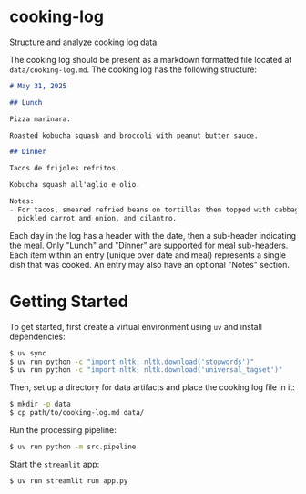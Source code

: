 # cooking-log

Structure and analyze cooking log data.

The cooking log should be present as a markdown formatted file located at
`data/cooking-log.md`. The cooking log has the following structure:

```markdown
# May 31, 2025

## Lunch

Pizza marinara.

Roasted kobucha squash and broccoli with peanut butter sauce.

## Dinner

Tacos de frijoles refritos.

Kobucha squash all'aglio e olio.

Notes:
- For tacos, smeared refried beans on tortillas then topped with cabbage,
  pickled carrot and onion, and cilantro.
```

Each day in the log has a header with the date, then a sub-header indicating
the meal. Only "Lunch" and "Dinner" are supported for meal sub-headers. Each
item within an entry (unique over date and meal) represents a single dish that
was cooked. An entry may also have an optional "Notes" section.


# Getting Started

To get started, first create a virtual environment using `uv` and install
dependencies:
```bash
$ uv sync
$ uv run python -c "import nltk; nltk.download('stopwords')"
$ uv run python -c "import nltk; nltk.download('universal_tagset')"
```

Then, set up a directory for data artifacts and place the cooking log file in
it:
```bash
$ mkdir -p data
$ cp path/to/cooking-log.md data/
```

Run the processing pipeline:
```bash
$ uv run python -m src.pipeline
```

Start the `streamlit` app:
```bash
$ uv run streamlit run app.py
```
